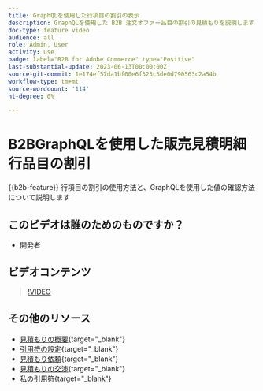 ```yaml
---
title: GraphQLを使用した行項目の割引の表示
description: GraphQLを使用した B2B 注文オファー品目の割引の見積もりを説明します
doc-type: feature video
audience: all
role: Admin, User
activity: use
badge: label="B2B for Adobe Commerce" type="Positive"
last-substantial-update: 2023-06-13T00:00:00Z
source-git-commit: 1e174ef57da1bf00e6f323c3de0d790563c2a54b
workflow-type: tm+mt
source-wordcount: '114'
ht-degree: 0%

---
```


# B2BGraphQLを使用した販売見積明細行品目の割引

{{b2b-feature}}
行項目の割引の使用方法と、GraphQLを使用した値の確認方法について説明します

## このビデオは誰のためのものですか？

- 開発者

## ビデオコンテンツ

>[!VIDEO](https://video.tv.adobe.com/v/3420419?learn=on)

## その他のリソース

- [見積もりの概要](https://experienceleague.adobe.com/docs/commerce-admin/b2b/quotes/quotes.html){target="_blank"}
- [引用符の設定](https://experienceleague.adobe.com/docs/commerce-admin/b2b/quotes/configure-quotes.html){target="_blank"}
- [見積もり依頼](https://experienceleague.adobe.com/docs/commerce-admin/b2b/quotes/quote-request.html){target="_blank"}
- [見積もりの交渉](https://experienceleague.adobe.com/docs/commerce-admin/b2b/quotes/quote-price-negotiation.html){target="_blank"}
- [私の引用符](https://experienceleague.adobe.com/docs/commerce-admin/b2b/quotes/account-dashboard-my-quotes.html){target="_blank"}
